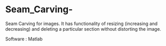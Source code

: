 # Seam_Carving-
Seam Carving for images.
It has functionality of resizing (increasing and decreasing) and deleting a particular section without distorting the image.

Software : Matlab
